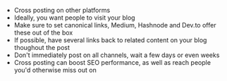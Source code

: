
- Cross posting on other platforms
- Ideally, you want people to visit your blog
- Make sure to set canonical links, Medium, Hashnode and Dev.to offer these out of the box
- If possible, have several links back to related content on your blog thoughout the post
- Don't immediately post on all channels, wait a few days or even weeks
- Cross posting can boost SEO performance, as well as reach people you'd otherwise miss out on
